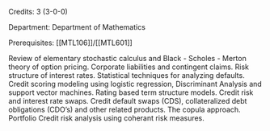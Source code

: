 Credits: 3 (3-0-0)

Department: Department of Mathematics

Prerequisites: [[MTL106]]/[[MTL601]]

Review of elementary stochastic calculus and Black - Scholes - Merton theory of option pricing. Corporate liabilities and contingent claims. Risk structure of interest rates. Statistical techniques for analyzing defaults. Credit scoring modeling using logistic regression, Discriminant Analysis and support vector machines. Rating based term structure models. Credit risk and interest rate swaps. Credit default swaps (CDS), collateralized debt obligations (CDO’s) and other related products. The copula approach. Portfolio Credit risk analysis using coherant risk measures.